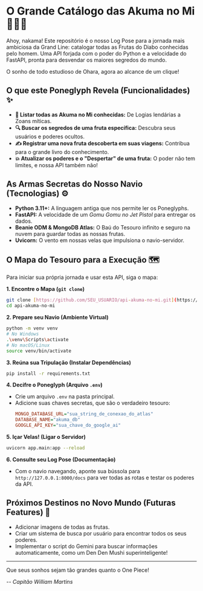 # O Grande Catálogo das Akuma no Mi 🍎🏴‍☠️

Ahoy, nakama! Este repositório é o nosso Log Pose para a jornada mais ambiciosa da Grand Line: catalogar todas as Frutas do Diabo conhecidas pelo homem. Uma API forjada com o poder do Python e a velocidade do FastAPI, pronta para desvendar os maiores segredos do mundo.

O sonho de todo estudioso de Ohara, agora ao alcance de um clique!

## O que este Poneglyph Revela (Funcionalidades) ✨

* **📜 Listar todas as Akuma no Mi conhecidas:** De Logias lendárias a Zoans míticas.
* **🔍 Buscar os segredos de uma fruta específica:** Descubra seus usuários e poderes ocultos.
* **✍️ Registrar uma nova fruta descoberta em suas viagens:** Contribua para o grande livro do conhecimento.
* **💥 Atualizar os poderes e o "Despertar" de uma fruta:** O poder não tem limites, e nossa API também não!

## As Armas Secretas do Nosso Navio (Tecnologias) ⚙️

* **Python 3.11+:** A linguagem antiga que nos permite ler os Poneglyphs.
* **FastAPI:** A velocidade de um *Gomu Gomu no Jet Pistol* para entregar os dados.
* **Beanie ODM & MongoDB Atlas:** O Baú do Tesouro infinito e seguro na nuvem para guardar todas as nossas frutas.
* **Uvicorn:** O vento em nossas velas que impulsiona o navio-servidor.

## O Mapa do Tesouro para a Execução 🗺️

Para iniciar sua própria jornada e usar esta API, siga o mapa:

**1. Encontre o Mapa (`git clone`)**
   ```bash
   git clone [https://github.com/SEU_USUARIO/api-akuma-no-mi.git](https://github.com/SEU_USUARIO/api-akuma-no-mi.git)
   cd api-akuma-no-mi
   ```

**2. Prepare seu Navio (Ambiente Virtual)**
   ```bash
   python -m venv venv
   # No Windows
   .\venv\Scripts\activate
   # No macOS/Linux
   source venv/bin/activate
   ```

**3. Reúna sua Tripulação (Instalar Dependências)**
   ```bash
   pip install -r requirements.txt
   ```

**4. Decifre o Poneglyph (Arquivo `.env`)**
   - Crie um arquivo `.env` na pasta principal.
   - Adicione suas chaves secretas, que são o verdadeiro tesouro:
     ```ini
     MONGO_DATABASE_URL="sua_string_de_conexao_do_atlas"
     DATABASE_NAME="akuma_db"
     GOOGLE_API_KEY="sua_chave_do_google_ai"
     ```

**5. Içar Velas! (Ligar o Servidor)**
   ```bash
   uvicorn app.main:app --reload
   ```

**6. Consulte seu Log Pose (Documentação)**
   - Com o navio navegando, aponte sua bússola para `http://127.0.0.1:8000/docs` para ver todas as rotas e testar os poderes da API.

## Próximos Destinos no Novo Mundo (Futuras Features) 🌊

* Adicionar imagens de todas as frutas.
* Criar um sistema de busca por usuário para encontrar todos os seus poderes.
* Implementar o script do Gemini para buscar informações automaticamente, como um Den Den Mushi superinteligente!

---

Que seus sonhos sejam tão grandes quanto o One Piece!

-- *Capitão William Martins*
